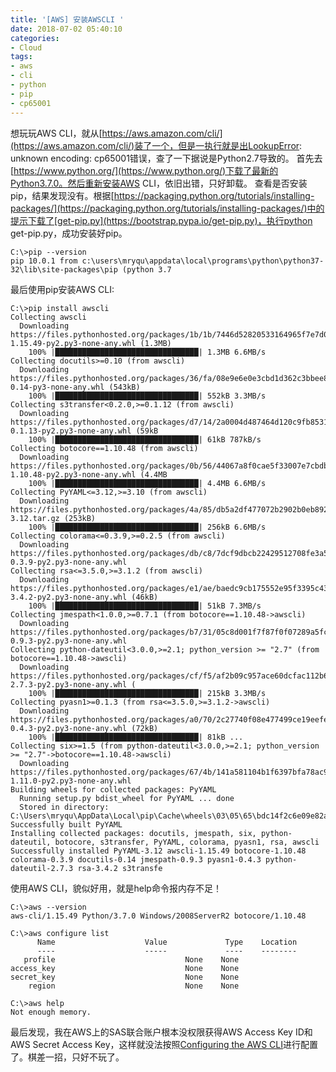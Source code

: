 ```yaml
---
title: '[AWS] 安装AWSCLI '
date: 2018-07-02 05:40:10
categories: 
- Cloud
tags: 
- aws
- cli
- python
- pip
- cp65001
---
```


想玩玩AWS CLI，就从[https://aws.amazon.com/cli/](https://aws.amazon.com/cli/)装了一个，但是一执行就是出LookupError: unknown encoding: cp65001错误，查了一下据说是Python2.7导致的。
首先去[https://www.python.org/](https://www.python.org/)下载了最新的Python3.7.0。然后重新安装AWS CLI，依旧出错，只好卸载。
查看是否安装pip，结果发现没有。根据[https://packaging.python.org/tutorials/installing-packages/](https://packaging.python.org/tutorials/installing-packages/)中的提示下载了[get-pip.py](https://bootstrap.pypa.io/get-pip.py)，执行python get-pip.py，成功安装好pip。
```
C:\>pip --version
pip 10.0.1 from c:\users\mryqu\appdata\local\programs\python\python37-32\lib\site-packages\pip (python 3.7
```
最后使用pip安装AWS CLI:
```
C:\>pip install awscli
Collecting awscli
  Downloading https://files.pythonhosted.org/packages/1b/1b/7446d52820533164965f7e7d08cee70b170c78fbbcbd0c7a11ccb9187be6/awscli-1.15.49-py2.py3-none-any.whl (1.3MB)
    100% |████████████████████████████████| 1.3MB 6.6MB/s
Collecting docutils>=0.10 (from awscli)
  Downloading https://files.pythonhosted.org/packages/36/fa/08e9e6e0e3cbd1d362c3bbee8d01d0aedb2155c4ac112b19ef3cae8eed8d/docutils-0.14-py3-none-any.whl (543kB)
    100% |████████████████████████████████| 552kB 3.3MB/s
Collecting s3transfer<0.2.0,>=0.1.12 (from awscli)
  Downloading https://files.pythonhosted.org/packages/d7/14/2a0004d487464d120c9fb85313a75cd3d71a7506955be458eebfe19a6b1d/s3transfer-0.1.13-py2.py3-none-any.whl (59kB
    100% |████████████████████████████████| 61kB 787kB/s
Collecting botocore==1.10.48 (from awscli)
  Downloading https://files.pythonhosted.org/packages/0b/56/44067a8f0cae5f33007e7cbdbaac67cbd9fa598c733ad25eb8f252288fe9/botocore-1.10.48-py2.py3-none-any.whl (4.4MB
    100% |████████████████████████████████| 4.4MB 6.6MB/s
Collecting PyYAML<=3.12,>=3.10 (from awscli)
  Downloading https://files.pythonhosted.org/packages/4a/85/db5a2df477072b2902b0eb892feb37d88ac635d36245a72a6a69b23b383a/PyYAML-3.12.tar.gz (253kB)
    100% |████████████████████████████████| 256kB 6.6MB/s
Collecting colorama<=0.3.9,>=0.2.5 (from awscli)
  Downloading https://files.pythonhosted.org/packages/db/c8/7dcf9dbcb22429512708fe3a547f8b6101c0d02137acbd892505aee57adf/colorama-0.3.9-py2.py3-none-any.whl
Collecting rsa<=3.5.0,>=3.1.2 (from awscli)
  Downloading https://files.pythonhosted.org/packages/e1/ae/baedc9cb175552e95f3395c43055a6a5e125ae4d48a1d7a924baca83e92e/rsa-3.4.2-py2.py3-none-any.whl (46kB)
    100% |████████████████████████████████| 51kB 7.3MB/s
Collecting jmespath<1.0.0,>=0.7.1 (from botocore==1.10.48->awscli)
  Downloading https://files.pythonhosted.org/packages/b7/31/05c8d001f7f87f0f07289a5fc0fc3832e9a57f2dbd4d3b0fee70e0d51365/jmespath-0.9.3-py2.py3-none-any.whl
Collecting python-dateutil<3.0.0,>=2.1; python_version >= "2.7" (from botocore==1.10.48->awscli)
  Downloading https://files.pythonhosted.org/packages/cf/f5/af2b09c957ace60dcfac112b669c45c8c97e32f94aa8b56da4c6d1682825/python_dateutil-2.7.3-py2.py3-none-any.whl (
    100% |████████████████████████████████| 215kB 3.3MB/s
Collecting pyasn1>=0.1.3 (from rsa<=3.5.0,>=3.1.2->awscli)
  Downloading https://files.pythonhosted.org/packages/a0/70/2c27740f08e477499ce19eefe05dbcae6f19fdc49e9e82ce4768be0643b9/pyasn1-0.4.3-py2.py3-none-any.whl (72kB)
    100% |████████████████████████████████| 81kB ...
Collecting six>=1.5 (from python-dateutil<3.0.0,>=2.1; python_version >= "2.7"->botocore==1.10.48->awscli)
  Downloading https://files.pythonhosted.org/packages/67/4b/141a581104b1f6397bfa78ac9d43d8ad29a7ca43ea90a2d863fe3056e86a/six-1.11.0-py2.py3-none-any.whl
Building wheels for collected packages: PyYAML
  Running setup.py bdist_wheel for PyYAML ... done
  Stored in directory: C:\Users\mryqu\AppData\Local\pip\Cache\wheels\03\05\65\bdc14f2c6e09e82ae3e0f13d021e1b6b2481437ea2f207df3f
Successfully built PyYAML
Installing collected packages: docutils, jmespath, six, python-dateutil, botocore, s3transfer, PyYAML, colorama, pyasn1, rsa, awscli
Successfully installed PyYAML-3.12 awscli-1.15.49 botocore-1.10.48 colorama-0.3.9 docutils-0.14 jmespath-0.9.3 pyasn1-0.4.3 python-dateutil-2.7.3 rsa-3.4.2 s3transfe
```
使用AWS CLI，貌似好用，就是help命令报内存不足！
```
C:\>aws --version
aws-cli/1.15.49 Python/3.7.0 Windows/2008ServerR2 botocore/1.10.48

C:\>aws configure list
      Name                    Value             Type    Location
      ----                    -----             ----    --------
   profile                             None    None
access_key                             None    None
secret_key                             None    None
    region                             None    None

C:\>aws help
Not enough memory.
```
最后发现，我在AWS上的SAS联合账户根本没权限获得AWS Access Key ID和AWS Secret Access Key，这样就没法按照[Configuring the AWS CLI](https://docs.aws.amazon.com/cli/latest/userguide/cli-chap-getting-started.html)进行配置了。棋差一招，只好不玩了。